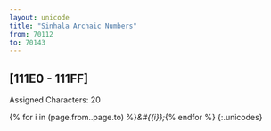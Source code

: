 ```yaml
---
layout: unicode
title: "Sinhala Archaic Numbers"
from: 70112
to: 70143
---
```


## 	[111E0 - 111FF]

Assigned Characters: 20

{% for i in (page.from..page.to) %}<i>&#{{i}};</i>{% endfor %}
{:.unicodes}
